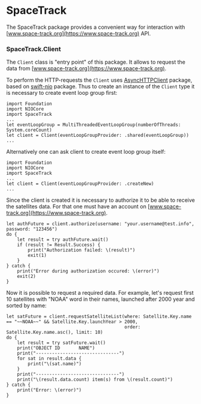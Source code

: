 # SpaceTrack

The SpaceTrack package provides a convenient way for interaction with [www.space-track.org](https://www.space-track.org)
API.

### SpaceTrack.Client

The `Client` class is "entry point" of this package. It allows to request the data from
 [www.space-track.org](https://www.space-track.org).  

To perform the HTTP-requests the `Client` uses [AsyncHTTPClient](https://github.com/swift-server/async-http-client.git)
package, based on [swift-nio](https://github.com/apple/swift-nio) package. Thus to create an instance of the `Client`
type it is necessary to create event loop group first:

```
import Foundation
import NIOCore
import SpaceTrack 
...
let eventLoopGroup = MultiThreadedEventLoopGroup(numberOfThreads: System.coreCount)
let client = Client(eventLoopGroupProvider: .shared(eventLoopGroup))
...
```

Alternatively one can ask client to create event loop group itself:
```
import Foundation
import NIOCore
import SpaceTrack 
...
let client = Client(eventLoopGroupProvider: .createNew)
...
```

Since the client is created it is necessary to authorize it to be able to receive the satellites data. For that one must
have an account on [www.space-track.org](https://www.space-track.org).
```
let authFuture = client.authorize(username: "your.username@test.info", password: "123456")
do {
    let result = try authFuture.wait()
    if (result != Result.Success) {
        print("Authorization failed: \(result)")
        exit(1)
    }
} catch {
    print("Error during authorization occured: \(error)")
    exit(2)
}
``` 

Now it is possible to request a required data. For example, let's request first 10 satellites with "NOAA" word in their
names, launched after 2000 year and sorted by name:
```
let satFuture = client.requestSatelliteList(where: Satellite.Key.name == "~~NOAA~~" && Satellite.Key.launchYear > 2000,
                                            order: Satellite.Key.name.asc(), limit: 10)
do {
    let result = try satFuture.wait()
    print("OBJECT ID       NAME")
    print("-------------------------------")
    for sat in result.data {
        print("\(sat.name)")
    }
    print("-------------------------------")
    print("\(result.data.count) item(s) from \(result.count)")
} catch {
    print("Error: \(error)")
}
```
